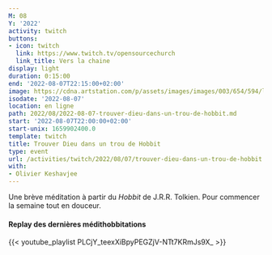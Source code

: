 ```yaml
---
M: 08
Y: '2022'
activity: twitch
buttons:
- icon: twitch
  link: https://www.twitch.tv/opensourcechurch
  link_title: Vers la chaine
display: light
duration: 0:15:00
end: '2022-08-07T22:15:00+02:00'
image: https://cdna.artstation.com/p/assets/images/images/003/654/594/large/sam-robberechts-finalrender1.jpg
isodate: '2022-08-07'
location: en ligne
path: 2022/08/2022-08-07-trouver-dieu-dans-un-trou-de-hobbit.md
start: '2022-08-07T22:00:00+02:00'
start-unix: 1659902400.0
template: twitch
title: Trouver Dieu dans un trou de Hobbit
type: event
url: /activities/twitch/2022/08/07/trouver-dieu-dans-un-trou-de-hobbit
with:
- Olivier Keshavjee
---
```

Une brève méditation à partir du *Hobbit* de J.R.R. Tolkien. Pour commencer la semaine tout en douceur.



#### Replay des dernières médithobbitations

{{< youtube_playlist PLCjY_teexXiBpyPEGZjV-NTt7KRmJs9X_ >}}